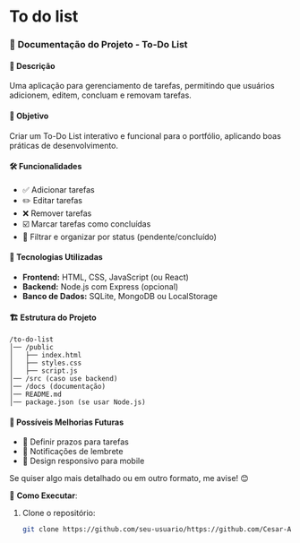 # To do list

### 📌 **Documentação do Projeto - To-Do List**  

#### 📖 **Descrição**  
Uma aplicação para gerenciamento de tarefas, permitindo que usuários adicionem, editem, concluam e removam tarefas.  

#### 🎯 **Objetivo**  
Criar um To-Do List interativo e funcional para o portfólio, aplicando boas práticas de desenvolvimento.  

#### 🛠 **Funcionalidades**  
- ✅ Adicionar tarefas  
- ✏️ Editar tarefas  
- ❌ Remover tarefas  
- ☑️ Marcar tarefas como concluídas  
- 📌 Filtrar e organizar por status (pendente/concluído)  

#### 📂 **Tecnologias Utilizadas**  
- **Frontend:** HTML, CSS, JavaScript (ou React)  
- **Backend:** Node.js com Express (opcional)  
- **Banco de Dados:** SQLite, MongoDB ou LocalStorage

#### 🏗 **Estrutura do Projeto**  
```
/to-do-list
│── /public
│   ├── index.html
│   ├── styles.css
│   ├── script.js
│── /src (caso use backend)
│── /docs (documentação)
│── README.md
│── package.json (se usar Node.js)
```

#### 🚀 **Possíveis Melhorias Futuras**  
- 📆 Definir prazos para tarefas  
- 🔔 Notificações de lembrete  
- 📱 Design responsivo para mobile  

Se quiser algo mais detalhado ou em outro formato, me avise! 😊

🔧 **Como Executar**:  
1. Clone o repositório:  
   ```bash  
   git clone https://github.com/seu-usuario/https://github.com/Cesar-AMS/To-do-list-app

   